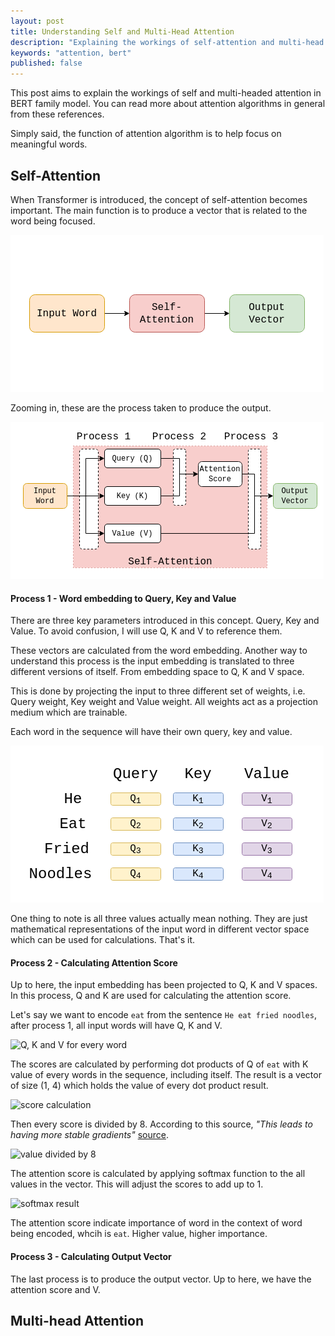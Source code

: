 ```yaml
---
layout: post
title: Understanding Self and Multi-Head Attention
description: "Explaining the workings of self-attention and multi-head attention"
keywords: "attention, bert"
published: false
---
```


This post aims to explain the workings of self and multi-headed attention in BERT family model. You can read more about attention algorithms in general from these references. 

Simply said, the function of attention algorithm is to help focus on meaningful words.

## Self-Attention

When Transformer is introduced, the concept of self-attention becomes important. The main function is to produce a vector that is related to the word being focused.

![output of self-attention](/assets/images/self-attention-input-output.png)

Zooming in, these are the process taken to produce the output.

![process of self-attention](/assets/images/self-attention-process.png)

#### Process 1 - Word embedding to Query, Key and Value

There are three key parameters introduced in this concept. Query, Key and Value. To avoid confusion, I will use Q, K and V to reference them.

These vectors are calculated from the word embedding. Another way to understand this process is the input embedding is translated to three different versions of itself. From embedding space to Q, K and V space.

This is done by projecting the input to three different set of weights, i.e. Query weight, Key weight and Value weight. All weights act as a projection medium which are trainable. 

Each word in the sequence will have their own query, key and value. 

![query, key and value process](/assets/images/qkv_result.png)

One thing to note is all three values actually mean nothing. They are just mathematical representations of the input word in different vector space which can be used for calculations. That's it.  

#### Process 2 - Calculating Attention Score

Up to here, the input embedding has been projected to Q, K and V spaces. In this process, Q and K are used for calculating the attention score. 

Let's say we want to encode ```eat``` from the sentence ```He eat fried noodles```, after process 1, all input words will have Q, K and V.

![Q, K and V for every word]()

The scores are calculated by performing dot products of Q of ```eat``` with K value of every words in the sequence, including itself. The result is a vector of size (1, 4) which holds the value of every dot product result.

![score calculation]()

Then every score is divided by 8. According to this source, *"This leads to having more stable gradients"* [source](https://jalammar.github.io/illustrated-transformer/). 

![value divided by 8]()

The attention score is calculated by applying softmax function to the all values in the vector. This will adjust the scores to add up to 1.

![softmax result]()

The attention score indicate importance of word in the context of word being encoded, whcih is ```eat```. Higher value, higher importance.

#### Process 3 - Calculating Output Vector

The last process is to produce the output vector. Up to here, we have the attention score and V. 


## Multi-head Attention
